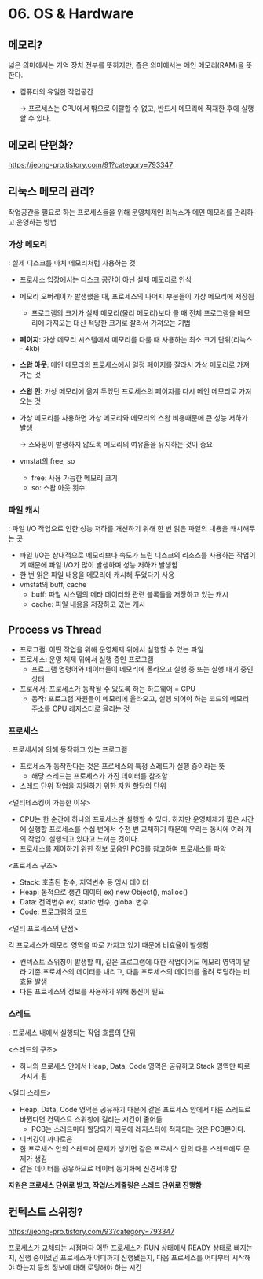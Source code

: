# 06. OS & Hardware

## 메모리?

넓은 의미에서는 기억 장치 전부를 뜻하지만, 좁은 의미에서는 메인 메모리(RAM)을 뜻한다.

* 컴퓨터의 유일한 작업공간

  → 프로세스는 CPU에서 밖으로 이탈할 수 없고, 반드시 메모리에 적재한 후에 실행할 수 있다.



## 메모리 단편화?

https://jeong-pro.tistory.com/91?category=793347



## 리눅스 메모리 관리?

작업공간을 필요로 하는 프로세스들을 위해 운영체제인 리눅스가 메인 메모리를 관리하고 운영하는 방법

### 가상 메모리

: 실제 디스크를 마치 메모리처럼 사용하는 것

* 프로세스 입장에서는 디스크 공간이 아닌 실제 메모리로 인식

* 메모리 오버레이가 발생했을 때, 프로세스의 나머지 부분들이 가상 메모리에 저장됨

  * 프로그램의 크기가 실제 메모리(물리 메모리)보다 클 때 전체 프로그램을 메모리에 가져오는 대신 적당한 크기로 잘라서 가져오는 기법

* **페이지**: 가상 메모리 시스템에서 메모리를 다룰 때 사용하는 최소 크기 단위(리눅스 - 4kb)

* **스왑 아웃**: 메인 메모리의 프로세스에서 일정 페이지를 잘라서 가상 메모리로 가져가는 것

* **스왑 인**: 가상 메모리에 옮겨 두었던 프로세스의 페이지를 다시 메인 메모리로 가져오는 것

* 가상 메모리를 사용하면 가상 메모리와 메모리의 스왑 비용때문에 큰 성능 저하가 발생

  → 스와핑이 발생하지 않도록 메모리의 여유율을 유지하는 것이 중요

* vmstat의 free, so

  * free: 사용 가능한 메모리 크기
  * so: 스왑 아웃 횟수

### 파일 캐시

: 파일 I/O 작업으로 인한 성능 저하를 개선하기 위해 한 번 읽은 파일의 내용을 캐시해두는 곳

* 파일 I/O는 상대적으로 메모리보다 속도가 느린 디스크의 리소스를 사용하는 작업이기 때문에 파일 I/O가 많이 발생하며 성능 저하가 발생함
* 한 번 읽은 파일 내용을 메모리에 캐시해 두었다가 사용
* vmstat의 buff, cache
  * buff: 파일 시스템의 메타 데이터와 관련 블록들을 저장하고 있는 캐시
  * cache: 파일 내용을 저장하고 있는 캐시



## Process vs Thread

* 프로그램: 어떤 작업을 위해 운영체제 위에서 실행할 수 있는 파일
* 프로세스: 운영 체제 위에서 실행 중인 프로그램
  * 프로그램 명령어와 데이터들이 메모리에 올라오고 실행 중 또는 실행 대기 중인 상태
* 프로세서: 프로세스가 동작될 수 있도록 하는 하드웨어 = CPU
  * 동작: 프로그램 자원들이 메모리에 올라오고, 실행 되어야 하는 코드의 메모리 주소를 CPU 레지스터로 올리는 것

### 프로세스

: 프로세서에 의해 동작하고 있는 프로그램

* 프로세스가 동작한다는 것은 프로세스의 특정 스레드가 실행 중이라는 뜻
  * 해당 스레드는 프로세스가 가진 데이터를 참조함
* 스레드 단위 작업을 지원하기 위한 자원 할당의 단위

<멀티테스킹이 가능한 이유>

* CPU는 한 순간에 하나의 프로세스만 실행할 수 있다. 하지만 운영체제가 짧은 시간에 실행할 프로세스를 수십 번에서 수천 번 교체하기 때문에 우리는 동시에 여러 개의 작업이 실행되고 있다고 느끼는 것이다.
* 프로세스를 제어하기 위한 정보 모음인 PCB를 참고하여 프로세스를 파악

<프로세스 구조>

* Stack: 호출된 함수, 지역변수 등 임시 데이터
* Heap: 동적으로 생긴 데이터 ex) new Object(), malloc()
* Data: 전역변수 ex) static 변수, global 변수
* Code: 프로그램의 코드

<멀티 프로세스의 단점>

각 프로세스가 메모리 영역을 따로 가지고 있기 때문에 비효율이 발생함

* 컨텍스트 스위칭이 발생할 때, 같은 프로그램에 대한 작업이어도 메모리 영역이 달라 기존 프로세스의 데이터를 내리고, 다음 프로세스의 데이터를 올려 로딩하는 비효율 발생
* 다른 프로세스의 정보를 사용하기 위해 통신이 필요

### 스레드

: 프로세스 내에서 실행되는 작업 흐름의 단위

<스레드의 구조>

* 하나의 프로세스 안에서 Heap, Data, Code 영역은 공유하고 Stack 영역만 따로 가지게 됨

<멀티 스레드>

* Heap, Data, Code 영역은 공유하기 때문에 같은 프로세스 안에서 다른 스레드로 바뀐다면 컨텍스트 스위칭에 걸리는 시간이 줄어듦
  * PCB는 스레드마다 할당되기 때문에 레지스터에 적재되는 것은 PCB뿐이다.
* 디버깅이 까다로움
* 한 프로세스 안의 스레드에 문제가 생기면 같은 프로세스 안의 다른 스레드에도 문제가 생김
* 같은 데이터를 공유하므로 데이터 동기화에 신경써야 함

**자원은 프로세스 단위로 받고, 작업/스케줄링은 스레드 단위로 진행함**



## 컨텍스트 스위칭?

https://jeong-pro.tistory.com/93?category=793347

프로세스가 교체되는 시점마다 어떤 프로세스가 RUN 상태에서 READY 상태로 빠지는지, 진행 중이었던 프로세스가 어디까지 진행됐는지, 다음 프로세스를 어디부터 시작해야 하는지 등의 정보에 대해 로딩해야 하는 시간